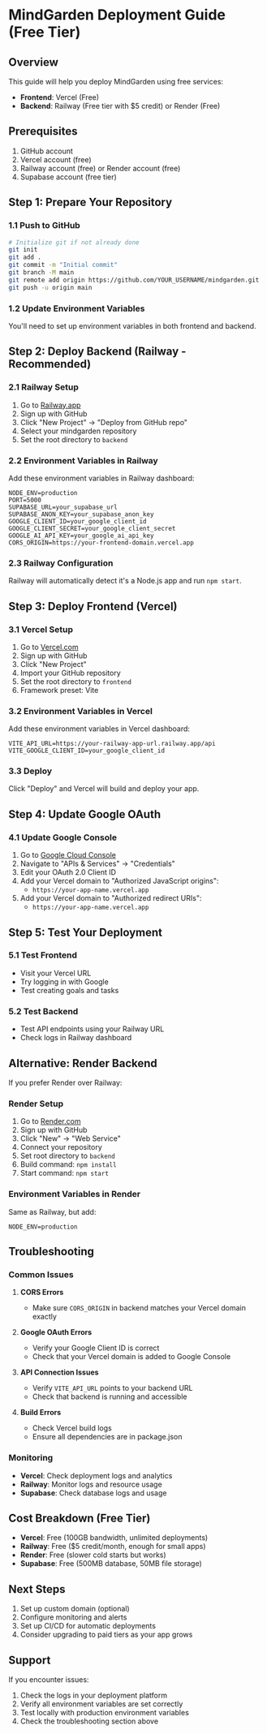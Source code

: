 # MindGarden Deployment Guide (Free Tier)

## Overview
This guide will help you deploy MindGarden using free services:
- **Frontend**: Vercel (Free)
- **Backend**: Railway (Free tier with $5 credit) or Render (Free)

## Prerequisites
1. GitHub account
2. Vercel account (free)
3. Railway account (free) or Render account (free)
4. Supabase account (free tier)

## Step 1: Prepare Your Repository

### 1.1 Push to GitHub
```bash
# Initialize git if not already done
git init
git add .
git commit -m "Initial commit"
git branch -M main
git remote add origin https://github.com/YOUR_USERNAME/mindgarden.git
git push -u origin main
```

### 1.2 Update Environment Variables
You'll need to set up environment variables in both frontend and backend.

## Step 2: Deploy Backend (Railway - Recommended)

### 2.1 Railway Setup
1. Go to [Railway.app](https://railway.app)
2. Sign up with GitHub
3. Click "New Project" → "Deploy from GitHub repo"
4. Select your mindgarden repository
5. Set the root directory to `backend`

### 2.2 Environment Variables in Railway
Add these environment variables in Railway dashboard:

```
NODE_ENV=production
PORT=5000
SUPABASE_URL=your_supabase_url
SUPABASE_ANON_KEY=your_supabase_anon_key
GOOGLE_CLIENT_ID=your_google_client_id
GOOGLE_CLIENT_SECRET=your_google_client_secret
GOOGLE_AI_API_KEY=your_google_ai_api_key
CORS_ORIGIN=https://your-frontend-domain.vercel.app
```

### 2.3 Railway Configuration
Railway will automatically detect it's a Node.js app and run `npm start`.

## Step 3: Deploy Frontend (Vercel)

### 3.1 Vercel Setup
1. Go to [Vercel.com](https://vercel.com)
2. Sign up with GitHub
3. Click "New Project"
4. Import your GitHub repository
5. Set the root directory to `frontend`
6. Framework preset: Vite

### 3.2 Environment Variables in Vercel
Add these environment variables in Vercel dashboard:

```
VITE_API_URL=https://your-railway-app-url.railway.app/api
VITE_GOOGLE_CLIENT_ID=your_google_client_id
```

### 3.3 Deploy
Click "Deploy" and Vercel will build and deploy your app.

## Step 4: Update Google OAuth

### 4.1 Update Google Console
1. Go to [Google Cloud Console](https://console.cloud.google.com)
2. Navigate to "APIs & Services" → "Credentials"
3. Edit your OAuth 2.0 Client ID
4. Add your Vercel domain to "Authorized JavaScript origins":
   - `https://your-app-name.vercel.app`
5. Add your Vercel domain to "Authorized redirect URIs":
   - `https://your-app-name.vercel.app`

## Step 5: Test Your Deployment

### 5.1 Test Frontend
- Visit your Vercel URL
- Try logging in with Google
- Test creating goals and tasks

### 5.2 Test Backend
- Test API endpoints using your Railway URL
- Check logs in Railway dashboard

## Alternative: Render Backend

If you prefer Render over Railway:

### Render Setup
1. Go to [Render.com](https://render.com)
2. Sign up with GitHub
3. Click "New" → "Web Service"
4. Connect your repository
5. Set root directory to `backend`
6. Build command: `npm install`
7. Start command: `npm start`

### Environment Variables in Render
Same as Railway, but add:
```
NODE_ENV=production
```

## Troubleshooting

### Common Issues

1. **CORS Errors**
   - Make sure `CORS_ORIGIN` in backend matches your Vercel domain exactly

2. **Google OAuth Errors**
   - Verify your Google Client ID is correct
   - Check that your Vercel domain is added to Google Console

3. **API Connection Issues**
   - Verify `VITE_API_URL` points to your backend URL
   - Check that backend is running and accessible

4. **Build Errors**
   - Check Vercel build logs
   - Ensure all dependencies are in package.json

### Monitoring
- **Vercel**: Check deployment logs and analytics
- **Railway**: Monitor logs and resource usage
- **Supabase**: Check database logs and usage

## Cost Breakdown (Free Tier)

- **Vercel**: Free (100GB bandwidth, unlimited deployments)
- **Railway**: Free ($5 credit/month, enough for small apps)
- **Render**: Free (slower cold starts but works)
- **Supabase**: Free (500MB database, 50MB file storage)

## Next Steps

1. Set up custom domain (optional)
2. Configure monitoring and alerts
3. Set up CI/CD for automatic deployments
4. Consider upgrading to paid tiers as your app grows

## Support

If you encounter issues:
1. Check the logs in your deployment platform
2. Verify all environment variables are set correctly
3. Test locally with production environment variables
4. Check the troubleshooting section above 